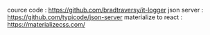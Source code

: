cource code : https://github.com/bradtraversy/it-logger 
json server : https://github.com/typicode/json-server
materialize to react : https://materializecss.com/
